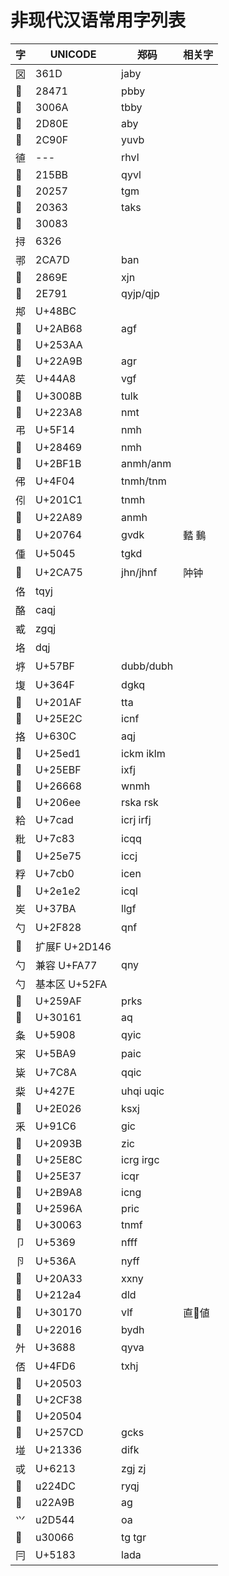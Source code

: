 
# 非现代汉语常用字列表
| 字 | UNICODE | 郑码 | 相关字 |
| ---  | ------- | -- | --- | 
| 㘝| 361D  | jaby | 
| 𨑱 | 28471  | pbby |
| 𰙪 | 3006A  | tbby |
| 𭠎 | 2D80E   | aby |
| 𬤏 | 2C90F  |  yuvb |
| 徝 | --- | rhvl
| 𡖻 | 215BB | qyvl
| 𠉗 | 20257 | tgm
| 𠍣 |20363 | taks
| 𰂃 | 30083 | 
| 挦 | 6326 |
| 𬩽 | 2CA7D | ban
| 𨚞 | 2869E | xjn
| 𮞑 | 2E791 | qyjp/qjp
| 䢼 | U+48BC | 
| 𪭨 | U+2AB68 | agf
| 𥎪 | U+253AA | 
| 𢪛 | U+22A9B | agr
| 䒨 | U+44A8 | vgf
| 𰂋 | U+3008B | tulk
| 𢎨 | U+223A8 | nmt
| 弔 | U+5F14 | nmh
| 𨑩 | U+28469 | nmh
| 𫼛 | U+2BF1B | anmh/anm
| 伄 | U+4F04 | tnmh/tnm
| 𠇁 | U+201C1 | tnmh 
| 𢪉 | U+22A89 | anmh 
| 𠝤 | U+20764 | gvdk | 濌 䳯
| 偅 | U+5045  | tgkd |
| 𬩵 | U+2CA75 | jhn/jhnf | 䦿钟
| 佫 | tqyj | 
| 酪 | caqj | 
| 㦴 | zgqj | 
| 垎 | dqj | 
| 垿 | U+57BF | dubb/dubh
| 㙏 | U+364F | dgkq
| 𠆯 | U+201AF | tta
| 𥸬 | U+25E2C | icnf
| 挌 | U+630C | aqj
| 𥻑 | U+25ed1 | ickm iklm
| 𥺿 | U+25EBF | ixfj
| 𦙨 |  U+26668 |  wnmh
| 𠛮 |  U+206ee |  rska rsk
| 粭 |  U+7cad |  icrj irfj
| 粃 |  U+7c83 |  icqq
| 𥹵 |  U+25e75 | iccj
| 粰 |  U+7cb0 | icen
| 𮇢 |  U+2e1e2 | icql
| 㞺 |  U+37BA | llgf
| 勺 |  U+2F828 | qnf
| 𭅆 | 扩展F U+2D146
| 勺  | 兼容 U+FA77 | qny
| 勺 | 基本区 U+52FA | 
| 𥦯 |  U+259AF | prks
| 𰅡 |  U+30161 | aq
| 夈 | U+5908 | qyic
| 宩 | U+5BA9 | paic
| 粊 | U+7C8A | qqic
| 䉾 | U+427E | uhqi uqic
| 𮀦 | U+2E026 | ksxj
| 釆 | U+91C6 | gic
| 𠤻 | U+2093B | zic
| 𥺌 | U+25E8C | icrg irgc
| 𥸷 | U+25E37 | icqr
| 𫦨 | U+2B9A8 | icng
| 𥥪 | U+2596A | pric
| 𰁣 | U+30063 | tnmf
| 卩 | U+5369 | nfff
| 卪 | U+536A | nyff
| 𠨳 | U+20A33 | xxny
| 𡊤 | U+212a4 | dld
| 𰅰 | U+30170 | vlf  | 直𥄂値
| 𢀖 | U+22016 | bydh
| 㚈 |  U+3688 | qyva
| 俖 | U+4FD6 | txhj
| 𠔃 | U+20503 |
| 𬼸 | U+2CF38 |
| 𠔄 | U+20504 |
| 𥟍 | U+257CD | gcks
| 𡌶 | U+21336 | difk
| 戓 | U+6213 | zgj zj
| 𢓜 | u224DC | ryqj
| 𢪛 | u22A9B | ag
| 𭕄 | u2D544 | oa
| 𰁦 | u30066 | tg tgr
| 冃 | U+5183 | lada




